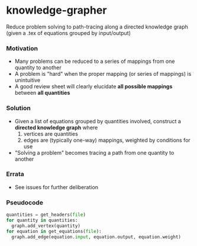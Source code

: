 # knowledge-grapher
Reduce problem solving to path-tracing along a directed knowledge graph (given a .tex of equations grouped by input/output)

### Motivation
- Many problems can be reduced to a series of mappings from one quantity to another
- A problem is "hard" when the proper mapping (or series of mappings) is unintuitive
- A good review sheet will clearly elucidate **all possible mappings** between **all quantities**

### Solution
- Given a list of equations grouped by quantities involved, construct a **directed knowledge graph** where
  1. vertices are quantities
  2. edges are (typically one-way) mappings, weighted by conditions for use
- "Solving a problem" becomes tracing a path from one quantity to another

### Errata
- See issues for further deliberation

### Pseudocode
```python
quantities = get_headers(file)
for quantity in quantities:
  graph.add_vertex(quantity)
for equation in get_equations(file):
  graph.add_edge(equation.input, equation.output, equation.weight)
```

